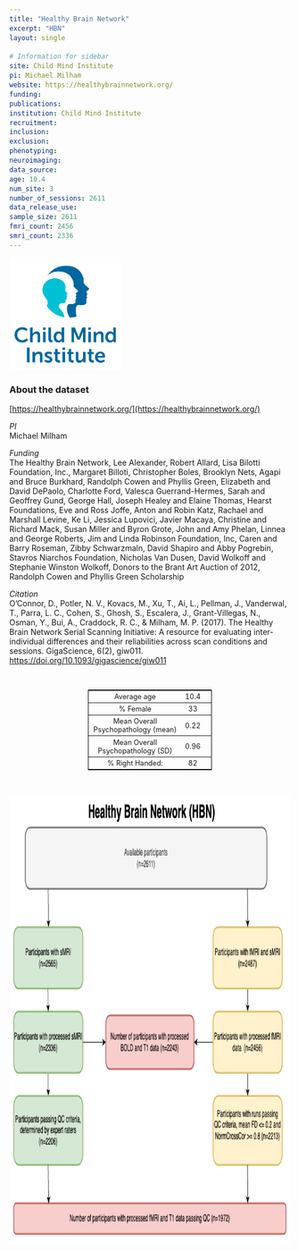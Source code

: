 ```yaml
---
title: "Healthy Brain Network"
excerpt: "HBN"
layout: single

# Information for sidebar
site: Child Mind Institute
pi: Michael Milham
website: https://healthybrainnetwork.org/
funding:
publications:
institution: Child Mind Institute
recruitment:
inclusion:
exclusion:
phenotyping:
neuroimaging:
data_source:
age: 10.4
num_site: 3
number_of_sessions: 2611
data_release_use:
sample_size: 2611
fmri_count: 2456
smri_count: 2336
---
```

<div style="text-align: left;">
     <img src="/assets/images/logos/child_mind_institute.png" width="200" height="200" />
</div>

### About the dataset
[https://healthybrainnetwork.org/](https://healthybrainnetwork.org/)

*PI*
<br>
Michael Milham

*Funding*
<br>
The Healthy Brain Network, Lee Alexander, Robert Allard, Lisa Bilotti Foundation, Inc., Margaret Billoti, Christopher Boles, Brooklyn Nets, Agapi and Bruce Burkhard, Randolph Cowen and Phyllis Green, Elizabeth and David DePaolo, Charlotte Ford, Valesca Guerrand-Hermes, Sarah and Geoffrey Gund, George Hall, Joseph Healey and Elaine Thomas, Hearst Foundations, Eve and Ross Joffe, Anton and Robin Katz, Rachael and Marshall Levine, Ke Li, Jessica Lupovici, Javier Macaya, Christine and Richard Mack, Susan Miller and Byron Grote, John and Amy Phelan, Linnea and George Roberts, Jim and Linda Robinson Foundation, Inc, Caren and Barry Roseman, Zibby Schwarzmaln, David Shapiro and Abby Pogrebin, Stavros Niarchos Foundation, Nicholas Van Dusen, David Wolkoff and Stephanie Winston Wolkoff, Donors to the Brant Art Auction of 2012, Randolph Cowen and Phyllis Green Scholarship

*Citation*
<br>
O’Connor, D., Potler, N. V., Kovacs, M., Xu, T., Ai, L., Pellman, J., Vanderwal, T., Parra, L. C., Cohen, S., Ghosh, S., Escalera, J., Grant-Villegas, N., Osman, Y., Bui, A., Craddock, R. C., & Milham, M. P. (2017). The Healthy Brain Network Serial Scanning Initiative: A resource for evaluating inter-individual differences and their reliabilities across scan conditions and sessions. GigaScience, 6(2), giw011. https://doi.org/10.1093/gigascience/giw011

<br>
<div class=table align='center'>
<table style="text-align: center;
width:44%; font-size:90%; border: 1px solid black">
<tr><th style="font-weight:normal">Average age</th><th style="font-weight:normal">10.4</th><th style="font-weight:normal"></th></tr>
<tr><th style="font-weight:normal">% Female</th><th style="font-weight:normal">33</th><th style="font-weight:normal"></th></tr>
<tr><th style="font-weight:normal">Mean Overall Psychopathology (mean)</th><th style="font-weight:normal">0.22</th><th style="font-weight:normal"></th></tr>
<tr><th style="font-weight:normal">Mean Overall Psychopathology (SD)</th><th style="font-weight:normal">0.96</th><th style="font-weight:normal"></th></tr>
<tr><th style="font-weight:normal">% Right Handed:</th><th style="font-weight:normal">82</th><th style="font-weight:normal"></th></tr>
<table>

<br>
<br>

<div style="text-align: center;">
     <img src="/assets/images/datasets/HBN_Flowchart.png" width="800" height="800" />
</div>

